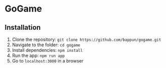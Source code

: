 # GoGame

## Installation
1. Clone the repository: `git clone https://github.com/bappun/gogame.git`
2. Navigate to the folder: `cd gogame`
3. Install dependencies: `npm install`
4. Run the app: `npm run app`
5. Go to `localhost:3000` in a browser
